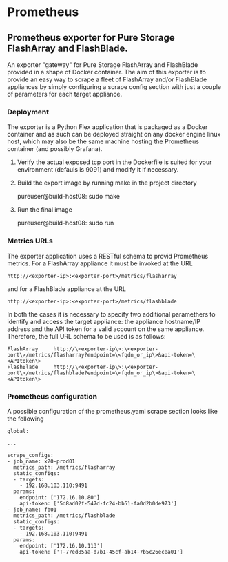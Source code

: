 # Prometheus

## Prometheus exporter for Pure Storage FlashArray and FlashBlade.

An exporter "gateway" for Pure Storage FlashArray and FlashBlade provided in a shape of Docker container.
The aim of this exporter is to provide an easy way to scrape a fleet of FlashArray and/or FlashBlade appliances by simply configuring a scrape config section with just a couple of parameters for each target appliance.

### Deployment

The exporter is a Python Flex application that is packaged as a Docker container and as such can be deployed straight on any docker engine linux host, which may also be the same machine hosting the Prometheus container (and possibly Grafana).

1. Verify the actual exposed tcp port in the Dockerfile is suited for your environment (defauls is 9091) and modify it if necessary.
2. Build the export image by running make in the project directory

      pureuser@build-host08: sudo make

3. Run the final image

      pureuser@build-host08: sudo run

### Metrics URLs

The exporter application uses a RESTful schema to provid Prometheus metrics. For a FlashArray appliance it must be invoked at the URL

    http://<exporter-ip>:<exporter-port>/metrics/flasharray

and for a FlashBlade appliance at the URL

    http://<exporter-ip>:<exporter-port>/metrics/flashblade

In both the cases it is necessary to specify two additional paramethers to identify and access the target appliance: the appliance hostname/IP address and the API token for a valid account on the same appliance. Therefore, the full URL schema to be used is as follows:

    FlashArray     http://\<exporter-ip\>:\<exporter-port\>/metrics/flasharray?endpoint=\<fqdn_or_ip\>&api-token=\<APItoken\>
    FlashBlade     http://\<exporter-ip\>:\<exporter-port\>/metrics/flashblade?endpoint=\<fqdn_or_ip\>&api-token=\<APItoken\>

### Prometheus configuration

A possible configuration of the prometheus.yaml scrape section looks like the following

    global:
    
    ...
    
    scrape_configs:
    - job_name: x20-prod01
      metrics_path: /metrics/flasharray
      static_configs:
      - targets:
        - 192.168.103.110:9491
      params:
        endpoint: ['172.16.10.80']
        api-token: ['5d8ad02f-547d-fc24-bb51-fa0d2b0de973']
    - job_name: fb01
      metrics_path: /metrics/flashblade
      static_configs:
      - targets:
        - 192.168.103.110:9491
      params:
        endpoint: ['172.16.10.113']
        api-token: ['T-77ed85aa-d7b1-45cf-ab14-7b5c26ecea01']
